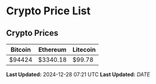 # Crypto Price List

## Crypto Prices
| Bitcoin | Ethereum | Litecoin |
| ------- | -------- | -------- |
| $94424 | $3340.18 | $99.78 |
**Last Updated:** 2024-12-28 07:21 UTC
**Last Updated:** $DATE$
